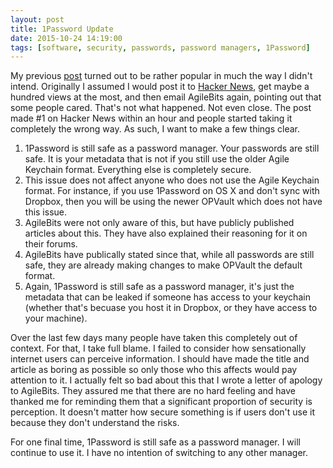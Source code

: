 ```yaml
---
layout: post
title: 1Password Update 
date: 2015-10-24 14:19:00
tags: [software, security, passwords, password managers, 1Password]
---
```


My previous [post](/2015/10/22/1password-leaks-your-data/) turned out to be
rather popular in much the way I didn't intend. Originally I assumed I would
post it to [Hacker News](https://news.ycombinator.com/), get maybe a hundred
views at the most, and then email AgileBits again, pointing out that some people
cared. That's not what happened. Not even close. The post made #1 on Hacker News within an hour
and people started taking it completely the wrong way. As such, I want to make a
few things clear. 

1. 1Password is still safe as a password manager. Your passwords are still safe.
   It is your metadata that is not if you still use the older Agile Keychain
   format. Everything else is completely secure.
2. This issue does not affect anyone who does not use the Agile Keychain format.
   For instance, if you use 1Password on OS X and don't sync with Dropbox, then
   you will be using the newer OPVault which does not have this issue. 
3. AgileBits were not only aware of this, but have publicly published articles
   about this. They have also explained their reasoning for it on their forums.
4. AgileBits have publically stated since that, while all passwords are still
   safe, they are already making changes to make OPVault the default format. 
5. Again, 1Password is still safe as a password manager, it's just the metadata
   that can be leaked if someone has access to your keychain (whether that's
           becuase you host it in Dropbox, or they have access to your machine).


Over the last few days many people have taken this completely out of context.
For that, I take full blame. I failed to consider how sensationally internet
users can perceive information. I should have made the title and article as
boring as possible so only those who this affects would pay attention to it. I
actually felt so bad about this that I wrote a letter of apology to AgileBits.
They assured me that there are no hard feeling and have thanked me for reminding
them that a significant proportion of security is perception. It doesn't matter
how secure something is if users don't use it because they don't understand the
risks. 

For one final time, 1Password is still safe as a password manager. I will
continue to use it. I have no intention of switching to any other manager. 

